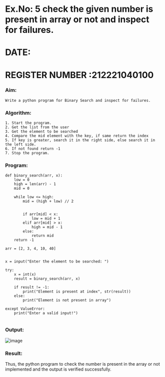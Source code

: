 # Ex.No: 5 check the given number is present in array or not and inspect for failures.


# DATE:
# REGISTER NUMBER :212221040100


### Aim: 
    Write a python program for Binary Search and inspect for failures. 
### Algorithm: 
    1. Start the program. 
    2. Get the list from the user 
    3. Get the element to be searched 
    4. Compare the mid element with the key, if same return the index 
    5. If key is greater, search it in the right side, else search it in the left side. 
    6. If not found return -1 
    7. Stop the program.

### Program:
```
def binary_search(arr, x):
    low = 0
    high = len(arr) - 1
    mid = 0

    while low <= high:
        mid = (high + low) // 2

     
        if arr[mid] < x:
            low = mid + 1
        elif arr[mid] > x:
            high = mid - 1
        else:
            return mid 
    return -1  

arr = [2, 3, 4, 10, 40]


x = input("Enter the element to be searched: ")

try:
    x = int(x)  
    result = binary_search(arr, x) 

    if result != -1:
        print("Element is present at index", str(result))
    else:
        print("Element is not present in array")

except ValueError:
    print("Enter a valid input!")  


```
### Output:

![image](https://github.com/user-attachments/assets/6b165f48-0954-43be-8282-a80320c7f738)


### Result:
Thus, the python program to check the number is present in the array or not implemented and the output is verified successfully.

